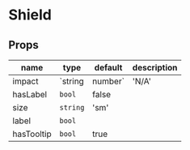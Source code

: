 # Shield

## Props

|name|type|default|description|
|----|----|-------|-----------|
|impact|`string | number`|'N/A'||
|hasLabel|`bool`|false||
|size|`string`|'sm'||
|label|`bool`|||
|hasTooltip|`bool`|true||



